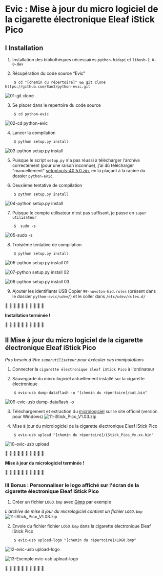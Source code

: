 # Evic : Mise à jour du micro logiciel de la cigarette électronique Eleaf iStick Pico

## I Installation

1) Installation des bibliothèques nécessaires ``python-hidapi`` et ``libusb-1.0-0-dev``

2) Récupération du code source “Evic”
```
    $ cd "[chemin du répertoire]" && git clone https://github.com/Ban3/python-evic.git
```
![01-git clone](https://raw.githubusercontent.com/KevinMinions/python-evic/master/.images/01-git%20clone.png)

3) Se placer dans le repertoire du code source
```
    $ cd python-evic
```
![02-cd python-evic](https://raw.githubusercontent.com/KevinMinions/python-evic/master/.images/02-cd%20python-evic.png)

4) Lancer la compilation
```
    $ python setup.py install
```
![03-python setup.py install](https://raw.githubusercontent.com/KevinMinions/python-evic/master/.images/03-python%20setup.py%20install.png)

5) Puisque le script ``setup.py`` n'a pas réussi à télécharger l'archive correctement (pour une raison inconnue), j'ai dû télécharger "manuellement" [setuptools-40.5.0.zip](https://pypi.python.org/packages/source/s/setuptools/setuptools-40.5.0.zip), en la plaçant à la racine du dossier ``python-evic``.

6) Deuxième tentative de compilation
```
    $ python setup.py install
```
![04-python setup.py install](https://raw.githubusercontent.com/KevinMinions/python-evic/master/.images/03bis-python%20setup.py%20install.png)

7) Puisque le compte utilisateur n'est pas suffisant, je passe en ``super utilisateur``
```
    $  sudo -s
```
![05-sudo -s](https://raw.githubusercontent.com/KevinMinions/python-evic/master/.images/05-sudo%20-s.png)

8) Troisième tentative de compilation
```
    $ python setup.py install
```
![06-python setup.py install 01](https://raw.githubusercontent.com/KevinMinions/python-evic/master/.images/06-python%20setup.py%20install%2001.png)

![07-python setup.py install 02](https://raw.githubusercontent.com/KevinMinions/python-evic/master/.images/07-python%20setup.py%20install%2002.png)

![08-python setup.py install 03](https://raw.githubusercontent.com/KevinMinions/python-evic/master/.images/08-python%20setup.py%20install%2003.png)

9) Ajouter les identifiants USB
Copier ``99-nuvoton-hid.rules`` (présent dans le dossier ``python-evic/udev/``) et le coller dans ``/etc/udev/rules.d/``

:hugs: :hugs: :hugs: :hugs: :hugs: :hugs: :hugs: :hugs: :hugs: :hugs:

**Installation terminée !**

:hugs: :hugs: :hugs: :hugs: :hugs: :hugs: :hugs: :hugs: :hugs: :hugs:


## II Mise à jour du micro logiciel de la cigarette électronique Eleaf iStick Pico
*Pas besoin d'être ``superutilisateur`` pour éxécuter ces manipulations*

1) Connecter la ``cigarette électronique Eleaf iStick Pico`` à l'ordinateur

2) Sauvegarde du micro logiciel actuellement installé sur la cigarette électronique
```
    $ evic-usb dump-dataflash -o "[chemin du répertoire]/out.bin"
```
![09-evic-usb dump-dataflash -o](https://raw.githubusercontent.com/KevinMinions/python-evic/master/.images/09-evic-usb%20dump-dataflash.png)

3) Téléchargement et extraction du [micrologiciel](http://www.eleafworld.com/softwares-for-istick-pico/) sur le site officiel (version pour Windows)
![11-iStick_Pico_V1.03.zip](https://raw.githubusercontent.com/KevinMinions/python-evic/master/.images/11-iStick_Pico_V1.03.zip.png)

4) Mise à jour du micrologiciel de la cigarette électronique Eleaf iStick Pico
```
    $ evic-usb upload "[chemin du répertoire]/iStick_Pico_Vx.xx.bin"
```
![10-evic-usb upload](https://raw.githubusercontent.com/KevinMinions/python-evic/master/.images/10-evic-usb%20upload.png)

:hugs: :hugs: :hugs: :hugs: :hugs: :hugs: :hugs: :hugs: :hugs: :hugs:

**Mise à jour du micrologiciel terminée !**

:hugs: :hugs: :hugs: :hugs: :hugs: :hugs: :hugs: :hugs: :hugs: :hugs:

### III Bonus : Personnaliser le logo affiché sur l'écran de la cigarette électronique Eleaf iStick Pico

1) Créer un fichier ``LOGO.bmp`` avec [Gimp](https://www.gimp.org/) par exemple

*L'archive de mise à jour du micrologiciel contient un fichier ``LOGO.bmp``*
![11-iStick_Pico_V1.03.zip](https://raw.githubusercontent.com/KevinMinions/python-evic/master/.images/11-iStick_Pico_V1.03.zip.png)

2) Envoie du fichier fichier ``LOGO.bmp`` dans la cigarette électronique Eleaf iStick Pico
```
    $ evic-usb upload-logo "[chemin du répertoire]/LOGO.bmp"
```
![12-evic-usb upload-logo](https://raw.githubusercontent.com/KevinMinions/python-evic/master/.images/12-evic-usb%20upload-logo.png)

![13-Exemple evic-usb upload-logo](https://raw.githubusercontent.com/KevinMinions/python-evic/master/.images/13-Exemple%20evic-usb%20upload-logo.png)

:hugs: :hugs: :hugs: :hugs: :hugs: :hugs: :hugs: :hugs: :hugs: :hugs:
